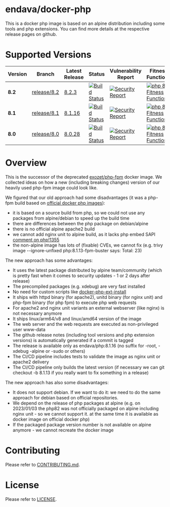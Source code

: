 # endava/docker-php

This is a docker php image is based on an alpine distribution including some tools and php extensions. You can find more details at the respective release pages on github.

# Supported Versions

| Version | Branch | Latest Release | Status | Vulnerability Report | Fitness Functions |
| --- | --- | --- | --- | --- | --- |
| **8.2** | [release/8.2](https://github.com/endava/docker-php/tree/release/8.2) | [8.2.3](https://github.com/endava/docker-php/releases/tag/8.2.3) | [![Build Status][github_actions_82_badge]][github_actions_82_link] | [![Security Report][security_report_82_badge]][security_report_82_link] | [![php 8.2 Fitness Functions](https://github.com/Endava/docker-php/actions/workflows/fitness-functions-release-8.2.yml/badge.svg)](https://github.com/Endava/docker-php/actions/workflows/fitness-functions-release-8.2.yml)
| **8.1** | [release/8.1](https://github.com/endava/docker-php/tree/release/8.1) | [8.1.16](https://github.com/endava/docker-php/releases/tag/8.1.16) | [![Build Status][github_actions_81_badge]][github_actions_81_link] | [![Security Report][security_report_81_badge]][security_report_81_link] | [![php 8.1 Fitness Functions](https://github.com/Endava/docker-php/actions/workflows/fitness-functions-release-8.1.yml/badge.svg)](https://github.com/Endava/docker-php/actions/workflows/fitness-functions-release-8.1.yml)
| **8.0** | [release/8.0](https://github.com/endava/docker-php/tree/release/8.0) | [8.0.28](https://github.com/endava/docker-php/releases/tag/8.0.28) | [![Build Status][github_actions_80_badge]][github_actions_80_link] | [![Security Report][security_report_80_badge]][security_report_80_link] | [![php 8.0 Fitness Functions](https://github.com/Endava/docker-php/actions/workflows/fitness-functions-release-8.0.yml/badge.svg)](https://github.com/Endava/docker-php/actions/workflows/fitness-functions-release-8.0.yml)

[github_actions_82_badge]: https://github.com/endava/docker-php/workflows/CI/badge.svg?branch=release/8.2
[github_actions_82_link]: https://github.com/endava/docker-php/actions?query=branch%3Arelease%2F8.2
[security_report_82_badge]: https://github.com/endava/docker-php/releases/download/8.2.3/vulnerability-status.png
[security_report_82_link]: https://github.com/endava/docker-php/releases/download/8.2.3/vulnerability-report.html


[github_actions_81_badge]: https://github.com/endava/docker-php/workflows/CI/badge.svg?branch=release/8.1
[github_actions_81_link]: https://github.com/endava/docker-php/actions?query=branch%3Arelease%2F8.1
[security_report_81_badge]: https://github.com/endava/docker-php/releases/download/8.1.16/vulnerability-status.png
[security_report_81_link]: https://github.com/endava/docker-php/releases/download/8.1.16/vulnerability-report.html

[github_actions_80_badge]: https://github.com/endava/docker-php/workflows/CI/badge.svg?branch=release/8.0
[github_actions_80_link]: https://github.com/endava/docker-php/actions?query=branch%3Arelease%2F8.0
[security_report_80_badge]: https://github.com/endava/docker-php/releases/download/8.0.28/vulnerability-status.png
[security_report_80_link]: https://github.com/endava/docker-php/security/code-scanning?query=is%3Aopen+branch%3Arelease%2F8.0

# Overview

This is the successor of the deprecated [exozet/php-fpm](https://hub.docker.com/r/exozet/php-fpm/) docker image. We collected ideas on how a new (including breaking changes) version of our heavily used php-fpm image could look like.

We figured that our old approach had some disadvantages (it was a php-fpm build based on [official docker php images](https://hub.docker.com/_/php)):

* it is based on a source build from php, so we could not use any packages from alpine/debian to speed up the build time
* there are differences between the php package on debian/alpine 
* there is no official alpine apache2 build
* we cannot add nginx unit to alpine build, as it lacks php embed SAPI [comment on php!1355](https://github.com/docker-library/php/pull/1355#issuecomment-1352087633)
* the non-alpine image has lots of (fixable) CVEs, we cannot fix (e.g. trivy image --ignore-unfixed php:8.1.13-fpm-buster says: Total: 23)

The new approach has some advantages:

* It uses the latest package distributed by alpine team/community (which is pretty fast when it comes to security updates - 1 or 2 days after release)
* The precompiled packages (e.g. xdebug) are very fast installed
* No need for custom scripts like [docker-php-ext-install](https://github.com/docker-library/php/blob/master/docker-php-ext-install)
* It ships with httpd binary (for apache2), unitd binary (for nginx unit) and php-fpm binary (for php fpm) to execute php web requests
* For apache2 and nginx unit variants an external webserver (like nginx) is not necessary anymore 
* It ships linux/arm64/v8 and linux/amd64 version of the image
* The web server and the web requests are executed as non-privileged user www-data
* The github release notes (including tool versions and php extension versions) is automatically generated if a commit is tagged
* The release is available only as endava/php:8.1.16 (no suffix for -root, -xdebug -alpine or -sudo or others)
* The CI/CD pipeline includes tests to validate the image as nginx unit or apache2 delivery
* The CI/CD pipeline only builds the latest version (if necessary we can git checkout -b 8.1.13 if you really want to fix something in a release)

The new approach has also some disadvantages:

* It does not support debian. If we want to do it: we need to do the same approach for debian based on official repositories.
* We depend on the release of php packages at alpine (e.g. on 2023/01/03 the php82 was not officially packaged on alpine including nginx unit - so we cannot support it. at the same time it is available as docker image on official docker php)
* If the packaged package version number is not available on alpine anymore - we cannot recreate the docker image



# Contributing
Please refer to [CONTRIBUTING.md](CONTRIBUTING.md). 

# License
Please refer to [LICENSE](LICENSE). 

